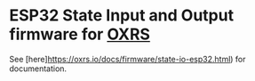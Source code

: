 # ESP32 State Input and Output firmware for [OXRS](https://oxrs.io)

See [here]https://oxrs.io/docs/firmware/state-io-esp32.html) for documentation.

